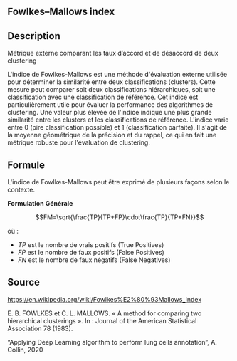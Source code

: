 ## Fowlkes–Mallows index 

## Description ##

Métrique externe comparant les taux d’accord et de désaccord de deux clustering

L'indice de Fowlkes-Mallows est une méthode d'évaluation externe utilisée pour déterminer la similarité entre deux classifications (clusters). Cette mesure peut comparer soit deux classifications hiérarchiques, soit une classification avec une classification de référence. Cet indice est particulièrement utile pour évaluer la performance des algorithmes de clustering. Une valeur plus élevée de l'indice indique une plus grande similarité entre les clusters et les classifications de référence. L'indice varie entre 0 (pire classification possible) et 1 (classification parfaite). Il s'agit de la moyenne géométrique de la précision et du rappel, ce qui en fait une métrique robuste pour l'évaluation de clustering.

## Formule ##

L'indice de Fowlkes-Mallows peut être exprimé de plusieurs façons selon le contexte.

**Formulation Générale**

$$FM=\sqrt{\frac{TP}{TP+FP}\cdot\frac{TP}{TP+FN}}$$

où : 
- $TP$ est le nombre de vrais positifs (True Positives)
- $FP$ est le nombre de faux positifs (False Positives)
- $FN$ est le nombre de faux négatifs (False Negatives)

## Source ##

https://en.wikipedia.org/wiki/Fowlkes%E2%80%93Mallows_index

E. B. FOWLKES et C. L. MALLOWS. « A method for comparing two hierarchical clusterings ». In : Journal of the American Statistical Association 78 (1983).

“Applying Deep Learning algorithm to perform lung cells annotation”, A. Collin, 2020
